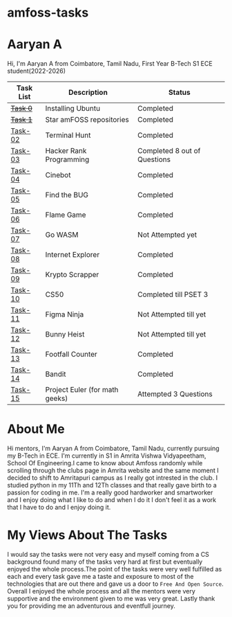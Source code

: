 # amfoss-tasks
# Aaryan A

Hi, I'm Aaryan A from Coimbatore, Tamil Nadu, First Year B-Tech S1 ECE student(2022-2026)


| Task List | Description | Status |
|---|---|---|
| [~~Task 0~~](https://github.com/Aaryanajith/amfoss-tasks/tree/main/task-01)| Installing Ubuntu | Completed |
| [~~Task 1~~ ](https://github.com/Aaryanajith/amfoss-tasks/tree/main/task-01)| Star amFOSS repositories | Completed |
| [Task-02](https://github.com/Aaryanajith/amfoss-tasks/tree/main/task-02)| Terminal Hunt | Completed |
| [Task-03](https://github.com/Aaryanajith/amfoss-tasks/tree/main/task-03)| Hacker Rank Programming | Completed 8 out of Questions |
| [Task-04](https://github.com/Aaryanajith/amfoss-tasks/tree/main/task-04)| Cinebot | Completed |
| [Task-05](https://github.com/Aaryanajith/amfoss-tasks/tree/main/task-05)| Find the BUG | Completed |
| [Task-06](https://github.com/Aaryanajith/amfoss-tasks/tree/main/task-06)| Flame Game | Completed |
| [Task-07]()| Go WASM | Not Attempted yet |
| [Task-08](https://github.com/Aaryanajith/amfoss-tasks/tree/main/task-08)| Internet Explorer | Completed |
| [Task-09](https://github.com/Aaryanajith/amfoss-tasks/tree/main/task-09)| Krypto Scrapper | Completed |
| [Task-10](https://github.com/Aaryanajith/amfoss-tasks/tree/main/task-10)| CS50 |  Completed till PSET 3 |
| [Task-11]()| Figma Ninja | Not Attempted till yet |
| [Task-12]()| Bunny Heist | Not Attempted till yet |
| [Task-13](https://github.com/Aaryanajith/amfoss-tasks/tree/main/task-13)| Footfall Counter | Completed |
| [Task-14](https://github.com/Aaryanajith/amfoss-tasks/tree/main/task-14)| Bandit | Completed |
| [Task-15](https://github.com/Aaryanajith/amfoss-tasks/tree/main/task-15)| Project Euler (for math geeks) | Attempted 3 Questions |


# About Me

Hi mentors, I'm Aaryan A from Coimbatore, Tamil Nadu, currently pursuing my B-Tech in ECE. I'm currently in S1 in Amrita Vishwa Vidyapeetham, School Of Engineering.I came to know about Amfoss randomly while scrolling through the clubs page in Amrita website and the same moment I decided to shift to Amritapuri campus as I really got intrested in the club. I studied python in my 11Th and 12Th classes and that really gave birth to a passion for coding in me. I'm a really good hardworker and smartworker and I enjoy doing what I like to do and when I do it I don't feel it as a work that I have to do and I enjoy doing it.

# My Views About The Tasks

I would say the tasks were not very easy and myself coming from a CS background found many of the tasks very hard at first but eventually enjoyed the whole process.The point of the tasks were very well fulfilled as each and every task gave me a taste and exposure to most of the technologies that are out there and gave us a door to `Free And Open Source`. Overall I enjoyed the whole process and all the mentors were very supportive and the environment given to me was very great. Lastly thank you for providing me an adventurous and eventfull journey.
